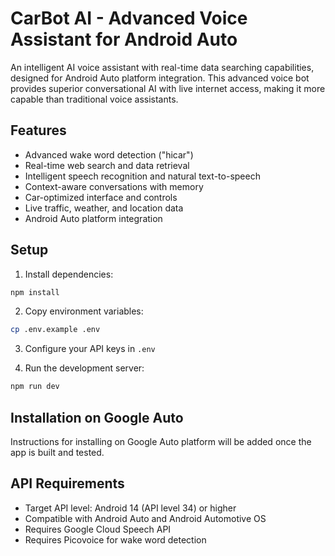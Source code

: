 # CarBot AI - Advanced Voice Assistant for Android Auto

An intelligent AI voice assistant with real-time data searching capabilities, designed for Android Auto platform integration. This advanced voice bot provides superior conversational AI with live internet access, making it more capable than traditional voice assistants.

## Features

- Advanced wake word detection ("hicar")
- Real-time web search and data retrieval
- Intelligent speech recognition and natural text-to-speech
- Context-aware conversations with memory
- Car-optimized interface and controls
- Live traffic, weather, and location data
- Android Auto platform integration

## Setup

1. Install dependencies:
```bash
npm install
```

2. Copy environment variables:
```bash
cp .env.example .env
```

3. Configure your API keys in `.env`

4. Run the development server:
```bash
npm run dev
```

## Installation on Google Auto

Instructions for installing on Google Auto platform will be added once the app is built and tested.

## API Requirements

- Target API level: Android 14 (API level 34) or higher
- Compatible with Android Auto and Android Automotive OS
- Requires Google Cloud Speech API
- Requires Picovoice for wake word detection